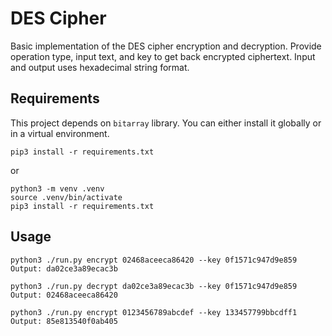 # DES Cipher

Basic implementation of the DES cipher encryption and decryption. Provide operation type, input text, and key to get back encrypted ciphertext. Input and output uses hexadecimal string format.


## Requirements

This project depends on `bitarray` library. You can either install it globally or in a virtual environment.

```
pip3 install -r requirements.txt
```

or 


```
python3 -m venv .venv
source .venv/bin/activate
pip3 install -r requirements.txt
```

## Usage

```
python3 ./run.py encrypt 02468aceeca86420 --key 0f1571c947d9e859
Output: da02ce3a89ecac3b

python3 ./run.py decrypt da02ce3a89ecac3b --key 0f1571c947d9e859
Output: 02468aceeca86420

python3 ./run.py encrypt 0123456789abcdef --key 133457799bbcdff1
Output: 85e813540f0ab405
```
